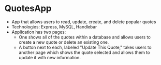 # QuotesApp

  * App that allows users to read, update, create, and delete popular quotes
  * Technologies: Express, MySQL, Handlebar
  * Application has two pages:
    * One shows all of the quotes within a database and allows users to create a new quote or delete an existing one.
    * A button next to each, labeled "Update This Quote," takes users to another page which shows the quote selected and allows them to update it with new information.
